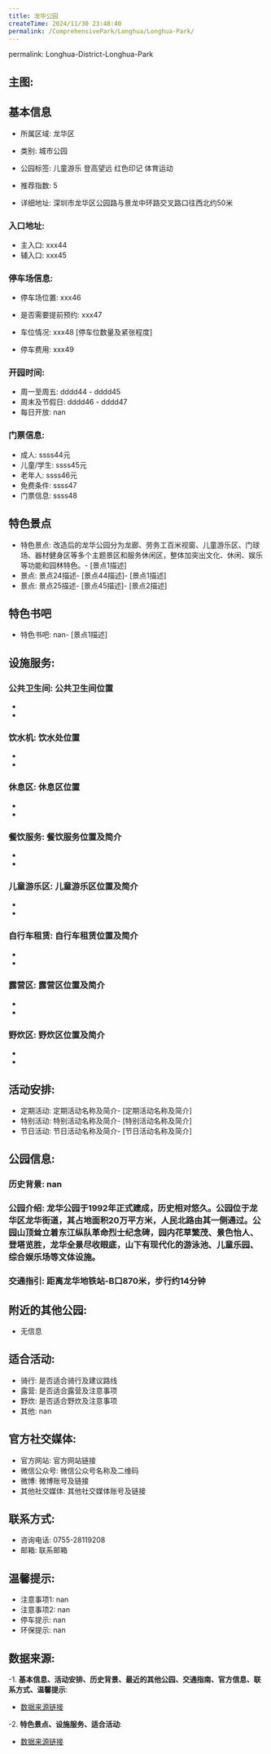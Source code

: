```yaml
---
title: 龙华公园
createTime: 2024/11/30 23:48:40
permalink: /ComprehensivePark/Longhua/Longhua-Park/
---
```

permalink: Longhua-District-Longhua-Park
<!-- ## 游玩路径: -->

## 主图:
<ImageCard
image="https://cgj.sz.gov.cn/img/4/4005/4005731/10774733.jpg"
title= "龙华公园"
description= "龙华公园于1992年正式建成，历史相对悠久。公园位于龙华区龙华街道，其占地面积20万平方米，人民北路由其一侧通过。公园山顶耸立着东江纵队革命烈士纪念碑，园内花草"
date="2024/11/30"
href="/"
author="深圳公园"
/>

## 基本信息

- 所属区域: 龙华区

- 类别: 城市公园

- 公园标签: 儿童游乐 登高望远 红色印记 体育运动

- 推荐指数: 5

- 详细地址: 深圳市龙华区公园路与景龙中环路交叉路口往西北约50米

### 入口地址:
- 主入口: xxx44
- 辅入口: xxx45
### 停车场信息:
- 停车场位置: xxx46

- 是否需要提前预约: xxx47

- 车位情况: xxx48 [停车位数量及紧张程度]

- 停车费用: xxx49

### 开园时间:
- 周一至周五: dddd44 - dddd45
- 周末及节假日: dddd46 - dddd47
- 每日开放: nan

### 门票信息:
- 成人: ssss44元
- 儿童/学生: ssss45元
- 老年人: ssss46元
- 免费条件: ssss47
- 门票信息: ssss48
## 特色景点
- 特色景点: 改造后的龙华公园分为龙廊、劳务工百米视窗、儿童游乐区、门球场、器材健身区等多个主题景区和服务休闲区，整体加突出文化、休闲、娱乐等功能和园林特色。- [景点1描述]
- 景点: 景点24描述- [景点44描述]- [景点1描述]
- 景点: 景点25描述- [景点45描述]- [景点2描述]
## 特色书吧
- 特色书吧: nan- [景点1描述]
## 设施服务:
### 公共卫生间: 公共卫生间位置
- 
- 
### 饮水机: 饮水处位置
- 
- 
### 休息区: 休息区位置
- 
- 
### 餐饮服务: 餐饮服务位置及简介
- 
- 
### 儿童游乐区: 儿童游乐区位置及简介
- 
- 
### 自行车租赁: 自行车租赁位置及简介
- 
- 
### 露营区: 露营区位置及简介
- 
- 
### 野炊区: 野炊区位置及简介

- 
- 
## 活动安排:
- 定期活动: 定期活动名称及简介- [定期活动名称及简介]
- 特别活动: 特别活动名称及简介- [特别活动名称及简介]
- 节日活动: 节日活动名称及简介- [节日活动名称及简介]
## 公园信息:
### 历史背景: nan
### 公园介绍: 龙华公园于1992年正式建成，历史相对悠久。公园位于龙华区龙华街道，其占地面积20万平方米，人民北路由其一侧通过。公园山顶耸立着东江纵队革命烈士纪念碑，园内花草繁茂、景色怡人、登塔览胜，龙华全景尽收眼底，山下有现代化的游泳池、儿童乐园、综合娱乐场等文体设施。
### 交通指引: 距离龙华地铁站-B口870米，步行约14分钟

## 附近的其他公园:
- 无信息

## 适合活动:
- 骑行: 是否适合骑行及建议路线
- 露营: 是否适合露营及注意事项
- 野炊: 是否适合野炊及注意事项
- 其他: nan

## 官方社交媒体:
- 官方网站: 官方网站链接
- 微信公众号: 微信公众号名称及二维码
- 微博: 微博账号及链接
- 其他社交媒体: 其他社交媒体账号及链接

## 联系方式:
- 咨询电话: 0755-28119208
- 邮箱: 联系邮箱

## 温馨提示:
- 注意事项1: nan
- 注意事项2: nan
- 停车提示: nan
- 环保提示: nan

## 数据来源:
-1. **基本信息、活动安排、历史背景、最近的其他公园、交通指南、官方信息、联系方式、温馨提示**:
- [数据来源链接](https://cgj.sz.gov.cn/xsmh/gysz/csgy/content/post_10774733.html)

-2. **特色景点、设施服务、适合活动**:
- [数据来源链接](https://cgj.sz.gov.cn/xsmh/gysz/csgy/content/post_10774733.html)

